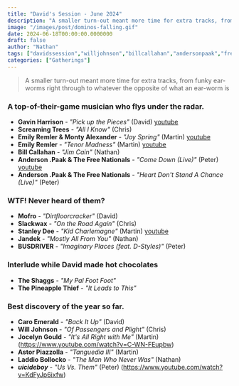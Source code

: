 ```yaml
---
title: "David's Session - June 2024"
description: "A smaller turn-out meant more time for extra tracks, from funky ear-worms right through to whatever the opposite of what an ear-worm is."
image: "/images/post/dominos-falling.gif"
date: 2024-06-18T00:00:00.0000000
draft: false
author: "Nathan"
tags: ["davidssession","willjohnson","billcallahan","andersonpaak","freenationals","gavinharrison","astorpiazzolla","mofro","jandek","slackwax","busdriver","stanleydee","emilyremler","caroemerald","$uicideboy$","jocelyngould","screamingtrees","laddiobollocko","emilyremlerandmontyalexander","youtube"]
categories: ["Gatherings"]
---
```

> A smaller turn-out meant more time for extra tracks, from funky ear-worms right through to whatever the opposite of what an ear-worm is

### A top-of-their-game musician who flys under the radar.
- **Gavin Harrison** - _"Pick up the Pieces"_ (David) [youtube](https://www.youtube.com/watch?v=HHoHT3UEJyE)
- **Screaming Trees** - _"All I Know"_ (Chris)
- **Emily Remler & Monty Alexander** - _"Joy Spring"_ (Martin) [youtube](https://www.youtube.com/watch?v=Am6P78jDTUw)
- **Emily Remler** - _"Tenor Madness"_ (Martin) [youtube](https://www.youtube.com/watch?v=wJYqqA1U0mc)
- **Bill Callahan** - _"Jim Cain"_ (Nathan)
- **Anderson .Paak & The Free Nationals** - _"Come Down (Live)"_ (Peter) [youtube](https://www.youtube.com/watch?v=ferZnZ0_rSM)
- **Anderson .Paak & The Free Nationals** - _"Heart Don't Stand A Chance (Live)"_ (Peter)
### WTF! Never heard of them?
- **Mofro** - _"Dirtfloorcracker"_ (David)
- **Slackwax** - _"On the Road Again"_ (Chris)
- **Stanley Dee** - _"Kid Charlemagne"_ (Martin) [youtube](https://www.youtube.com/watch?v=oy5HTlkg7Lc)
- **Jandek** - _"Mostly All From You"_ (Nathan)
- **BUSDRIVER** - _"Imaginary Places (feat. D-Styles)"_ (Peter)
### Interlude while David made hot chocolates
- **The Shaggs** - _"My Pal Foot Foot"_
- **The Pineapple Thief** - _"It Leads to This"_
### Best discovery of the year so far.
- **Caro Emerald** - _"Back It Up"_ (David)
- **Will Johnson** - _"Of Passengers and Plight"_ (Chris)
- **Jocelyn Gould** - _"It's All Right with Me"_ (Martin) (https://www.youtube.com/watch?v=C-WN-FEupbw)
- **Astor Piazzolla** - _"Tanguedia III"_ (Martin)
- **Laddio Bollocko** - _"The Man Who Never Was"_ (Nathan)
- **$uicideboy$** - _"Us Vs. Them"_ (Peter) (https://www.youtube.com/watch?v=KdFyJp6ixfw)